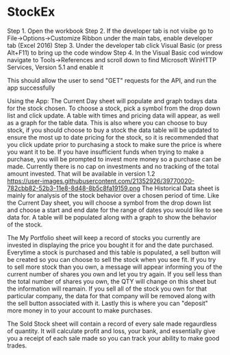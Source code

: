# StockEx
Step 1. Open the workbook 
Step 2. If the developer tab is not visibe go to File->Options->Customize Ribbon under the main tabs, enable developer tab (Excel 2016)
Step 3. Under the developer tab click Visual Basic (or press Alt+F11) to bring up the code window
Step 4. In the Visual Basic cod window navigate to Tools->References and scroll down to find Microsoft WinHTTP Services, Version 5.1 and enable it

This should allow the user to send "GET" requests for the API, and run the app successfully

Using the App:
The Current Day sheet will populate and graph todays data for the stock chosen.  To choose a stock, pick a symbol from the drop down list and click update.  A table with times and pricing data will appear, as well as a graph for the table data.  This is also where you can choose to buy stock, if you should choose to buy a stock the data table will be updated to ensure the most up to date pricing for the stock, so it is recommended that you click update prior to purchasing a stock to make sure the price is where you want it to be. If you have insufficient funds when trying to make a purchase, you will be prompted to invest more money so a purchase can be made.  Currently there is no cap on investments and no tracking of the total amount invested.  That will be available in version 1.2   
https://user-images.githubusercontent.com/21352926/39770020-782cbb82-52b3-11e8-8d48-8b5c8fa19159.png
The Historical Data sheet is mainly for analysis of the stock behavior over a chosen period of time.  Like the Current Day sheet, you will choose a symbol from the drop down list and choose a start and end date for the range of dates you would like to see data for.  A table will be populated along with a graph to show the behavior of the stock.  

The My Portfolio sheet will keep a record of stocks you currently are invested in displaying the price you bought it for and the date purchased.  Everytime a stock is purchased and this table is populated, a sell button will be created so you can choose to sell the stock when you see fit.  If you try to sell more stock than you own, a message will appear informing you of the current number of shares you own and let you try again.  If you sell less than the total number of shares you own, the QTY will change on this sheet but the information will reamain.  If you sell all of the stock you own for that particular company, the data for that company will be removed along with the sell button associated with it.  Lastly this is where you can "deposit" more money in to your account to make purchases.  

The Sold Stock sheet will contain a record of every sale made regaurdless of quantity.  It will calculate profit and loss, your bank, and essentially give you a receipt of each sale made so you can track your ability to make good trades.  
